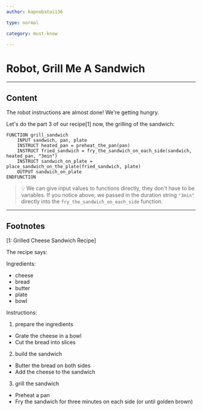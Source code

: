 ```yaml
---
author: kapnobatai136

type: normal

category: must-know

---
```


# Robot, Grill Me A Sandwich

---
## Content

The robot instructions are almost done! We're getting hungry.

Let's do the part 3 of our recipe[1] now, the grilling of the sandwich:

```plain-text
FUNCTION grill_sandwich
	INPUT sandwich, pan, plate
	INSTRUCT heated_pan = preheat_the_pan(pan)
	INSTRUCT fried_sandwich = fry_the_sandwich_on_each_side(sandwich, heated_pan, "3min")
	INSTRUCT sandwich_on_plate = place_sandwich_on_the_plate(fried_sandwich, plate)
	OUTPUT sandwich_on_plate
ENDFUNCTION
```

> 💡 We can give input values to functions directly, they don't have to be variables. If you notice above, we passed in the duration string `"3min"` directly into the `fry_the_sandwich_on_each_side` function.

---
## Footnotes

[1: Grilled Cheese Sandwich Recipe]

The recipe says:

Ingredients:
- cheese
- bread
- butter
- plate
- bowl

Instructions:

1. prepare the ingredients
  - Grate the cheese in a bowl
  - Cut the bread into slices

2. build the sandwich
  - Butter the bread on both sides
  - Add the cheese to the sandwich

3. grill the sandwich
  - Preheat a pan
  - Fry the sandwich for three minutes on each side (or until golden brown)